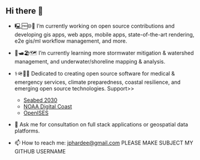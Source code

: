 ## Hi there 👋

- 🖳🆓🌐🤖 I’m currently working on open source contributions and developing gis apps, web apps, mobile apps, state-of-the-art rendering, e2e gis/ml workflow management, and more.
- 🌊🛥️🏖️🗺️ I’m currently learning more stormwater mitigation & watershed management, and underwater/shoreline mapping & analysis.
- ⚕️🪖🧯🪸 Dedicated to creating open source software for medical & emergency services, climate preparedness, coastal resilience, and emerging open source technologies.
Support>>
    - [Seabed 2030](https://seabed2030.org/)
    - [NOAA Digital Coast](https://coast.noaa.gov/digitalcoast/)
    - [OpenISES](https://openises.sourceforge.net/)

- 💬 Ask me for consultation on full stack applications or geospatial data platforms.
- 📫 How to reach me: jphardee@gmail.com PLEASE MAKE SUBJECT MY GITHUB USERNAME
<!--
**jph6366/jph6366** is a ✨ _special_ ✨ repository because its `README.md` (this file) appears on your GitHub profile.

Here are some ideas to get you started:

-->
